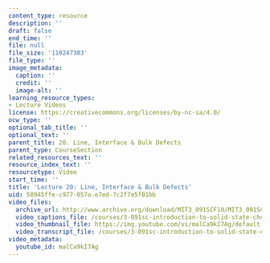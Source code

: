 ```yaml
---
content_type: resource
description: ''
draft: false
end_time: ''
file: null
file_size: '110247383'
file_type: ''
image_metadata:
  caption: ''
  credit: ''
  image-alt: ''
learning_resource_types:
- Lecture Videos
license: https://creativecommons.org/licenses/by-nc-sa/4.0/
ocw_type: ''
optional_tab_title: ''
optional_text: ''
parent_title: 20. Line, Interface & Bulk Defects
parent_type: CourseSection
related_resources_text: ''
resource_index_text: ''
resourcetype: Video
start_time: ''
title: 'Lecture 20: Line, Interface & Bulk Defects'
uid: 58945ffe-c977-057a-e7ed-7c2f7e5f01bb
video_files:
  archive_url: http://www.archive.org/download/MIT3_091SCF10/MIT3_091SCF10lec20_300k.mp4
  video_captions_file: /courses/3-091sc-introduction-to-solid-state-chemistry-fall-2010/ce6a1b58804058ffadb188be358c6031_malCa9kI7Ag.vtt
  video_thumbnail_file: https://img.youtube.com/vi/malCa9kI7Ag/default.jpg
  video_transcript_file: /courses/3-091sc-introduction-to-solid-state-chemistry-fall-2010/e8d8a4e8335d50320acfcb46320d167f_malCa9kI7Ag.pdf
video_metadata:
  youtube_id: malCa9kI7Ag
---
```


